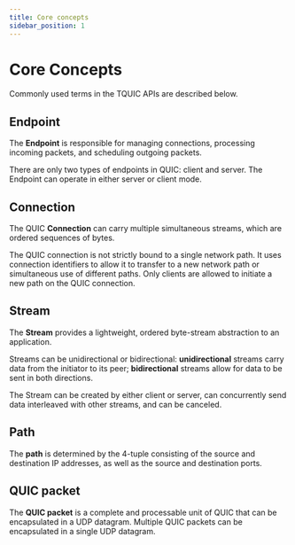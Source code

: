 ```yaml
---
title: Core concepts
sidebar_position: 1
---
```


# Core Concepts

Commonly used terms in the TQUIC APIs are described below.

## Endpoint

The **Endpoint** is responsible for managing connections, processing incoming packets, and scheduling outgoing packets. 

There are only two types of endpoints in QUIC: client and server. The Endpoint can operate in either server or client mode.


## Connection

The QUIC **Connection** can carry multiple simultaneous streams, which are ordered sequences of bytes.

The QUIC connection is not strictly bound to a single network path. It uses connection identifiers to allow it to transfer to a new network path or simultaneous use of different paths. Only clients are allowed to initiate a new path on the QUIC connection.


## Stream

The **Stream** provides a lightweight, ordered byte-stream abstraction to an application. 

Streams can be unidirectional or bidirectional: **unidirectional** streams carry data from the initiator to its peer; **bidirectional** streams allow for data to be sent in both directions.

The Stream can be created by either client or server, can concurrently send data interleaved with other streams, and can be canceled. 


## Path

The **path** is determined by the 4-tuple consisting of the source and destination IP addresses, as well as the source and destination ports.


## QUIC packet

The **QUIC packet** is a complete and processable unit of QUIC that can be encapsulated in a UDP datagram. Multiple QUIC packets can be encapsulated in a single UDP datagram.

